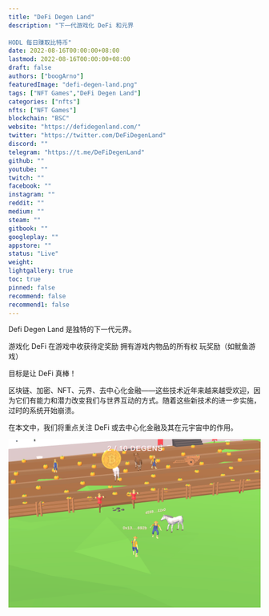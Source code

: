 ```yaml
---
title: "DeFi Degen Land"
description: "下一代游戏化 DeFi 和元界

HODL 每日赚取比特币"
date: 2022-08-16T00:00:00+08:00
lastmod: 2022-08-16T00:00:00+08:00
draft: false
authors: ["boogArno"]
featuredImage: "defi-degen-land.png"
tags: ["NFT Games","DeFi Degen Land"]
categories: ["nfts"]
nfts: ["NFT Games"]
blockchain: "BSC"
website: "https://defidegenland.com/"
twitter: "https://twitter.com/DeFiDegenLand"
discord: ""
telegram: "https://t.me/DeFiDegenLand"
github: ""
youtube: ""
twitch: ""
facebook: ""
instagram: ""
reddit: ""
medium: ""
steam: ""
gitbook: ""
googleplay: ""
appstore: ""
status: "Live"
weight: 
lightgallery: true
toc: true
pinned: false
recommend: false
recommend1: false
---
```


Defi Degen Land 是独特的下一代元界。

  游戏化 DeFi
  在游戏中收获待定奖励
  拥有游戏内物品的所有权
  玩奖励（如鱿鱼游戏）

目标是让 DeFi 真棒！

区块链、加密、NFT、元界、去中心化金融——这些技术近年来越来越受欢迎，因为它们有能力和潜力改变我们与世界互动的方式。随着这些新技术的进一步实施，过时的系统开始崩溃。

在本文中，我们将重点关注 DeFi 或去中心化金融及其在元宇宙中的作用。

![defidegenland-dapp-games-bsc-image1_5cddb53bd59b9511b140fb72aab614e3](defidegenland-dapp-games-bsc-image1_5cddb53bd59b9511b140fb72aab614e3.png)